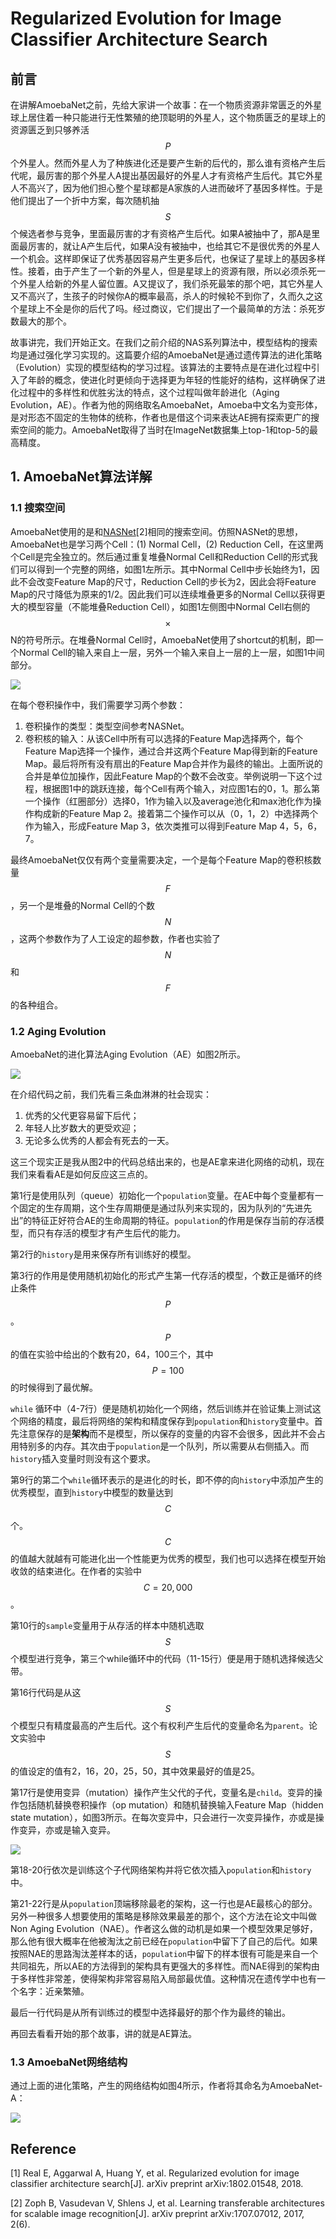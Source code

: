 # Regularized Evolution for Image Classifier Architecture Search

## 前言

在讲解AmoebaNet之前，先给大家讲一个故事：在一个物质资源非常匮乏的外星球上居住着一种只能进行无性繁殖的绝顶聪明的外星人，这个物质匮乏的星球上的资源匮乏到只够养活$$P$$个外星人。然而外星人为了种族进化还是要产生新的后代的，那么谁有资格产生后代呢，最厉害的那个外星人A提出基因最好的外星人才有资格产生后代。其它外星人不高兴了，因为他们担心整个星球都是A家族的人进而破坏了基因多样性。于是他们提出了一个折中方案，每次随机抽$$S$$个候选者参与竞争，里面最厉害的才有资格产生后代。如果A被抽中了，那A是里面最厉害的，就让A产生后代，如果A没有被抽中，也给其它不是很优秀的外星人一个机会。这样即保证了优秀基因容易产生更多后代，也保证了星球上的基因多样性。接着，由于产生了一个新的外星人，但是星球上的资源有限，所以必须杀死一个外星人给新的外星人留位置。A又提议了，我们杀死最笨的那个吧，其它外星人又不高兴了，生孩子的时候你A的概率最高，杀人的时候轮不到你了，久而久之这个星球上不全是你的后代了吗。经过商议，它们提出了一个最简单的方法：杀死岁数最大的那个。

故事讲完，我们开始正文。在我们之前介绍的NAS系列算法中，模型结构的搜索均是通过强化学习实现的。这篇要介绍的AmoebaNet是通过遗传算法的进化策略（Evolution）实现的模型结构的学习过程。该算法的主要特点是在进化过程中引入了年龄的概念，使进化时更倾向于选择更为年轻的性能好的结构，这样确保了进化过程中的多样性和优胜劣汰的特点，这个过程叫做年龄进化（Aging Evolution，AE）。作者为他的网络取名AmoebaNet，Amoeba中文名为变形体，是对形态不固定的生物体的统称，作者也是借这个词来表达AE拥有探索更广的搜索空间的能力。AmoebaNet取得了当时在ImageNet数据集上top-1和top-5的最高精度。

## 1. AmoebaNet算法详解

### 1.1 搜索空间

AmoebaNet使用的是和[NASNet](https://senliuy.gitbooks.io/advanced-deep-learning/content/di-yi-zhang-ff1a-jing-dian-wang-luo/learning-transferable-architectures-for-scalable-image-recognition.html)\[2\]相同的搜索空间。仿照NASNet的思想，AmoebaNet也是学习两个Cell：\(1\) Normal Cell，\(2\) Reduction Cell，在这里两个Cell是完全独立的。然后通过重复堆叠Normal Cell和Reduction Cell的形式我们可以得到一个完整的网络，如图1左所示。其中Normal Cell中步长始终为1，因此不会改变Feature Map的尺寸，Reduction Cell的步长为2，因此会将Feature Map的尺寸降低为原来的1/2。因此我们可以连续堆叠更多的Normal Cell以获得更大的模型容量（不能堆叠Reduction Cell），如图1左侧图中Normal Cell右侧的$$\times$$N的符号所示。在堆叠Normal Cell时，AmoebaNet使用了shortcut的机制，即一个Normal Cell的输入来自上一层，另外一个输入来自上一层的上一层，如图1中间部分。

![](/assets/AmoebaNet_1.png)

在每个卷积操作中，我们需要学习两个参数：

1. 卷积操作的类型：类型空间参考NASNet。
2. 卷积核的输入：从该Cell中所有可以选择的Feature Map选择两个，每个Feature Map选择一个操作，通过合并这两个Feature Map得到新的Feature Map。最后将所有没有扇出的Feature Map合并作为最终的输出。上面所说的合并是单位加操作，因此Feature Map的个数不会改变。举例说明一下这个过程，根据图1中的跳跃连接，每个Cell有两个输入，对应图1右的0，1。那么第一个操作（红圈部分）选择0，1作为输入以及average池化和max池化作为操作构成新的Feature Map 2。接着第二个操作可以从（0，1，2）中选择两个作为输入，形成Feature Map 3，依次类推可以得到Feature Map 4，5，6，7。

最终AmoebaNet仅仅有两个变量需要决定，一个是每个Feature Map的卷积核数量$$F$$，另一个是堆叠的Normal Cell的个数$$N$$，这两个参数作为了人工设定的超参数，作者也实验了$$N$$和$$F$$的各种组合。

### 1.2 Aging Evolution

AmoebaNet的进化算法Aging Evolution（AE）如图2所示。

![](/assets/AmoebaNet_2.png)

在介绍代码之前，我们先看三条血淋淋的社会现实：

1. 优秀的父代更容易留下后代；
2. 年轻人比岁数大的更受欢迎；
3. 无论多么优秀的人都会有死去的一天。

这三个现实正是我从图2中的代码总结出来的，也是AE拿来进化网络的动机，现在我们来看看AE是如何反应这三点的。

第1行是使用队列（queue）初始化一个`population`变量。在AE中每个变量都有一个固定的生存周期，这个生存周期便是通过队列来实现的，因为队列的“先进先出”的特征正好符合AE的生命周期的特征。`population`的作用是保存当前的存活模型，而只有存活的模型才有产生后代的能力。

第2行的`history`是用来保存所有训练好的模型。

第3行的作用是使用随机初始化的形式产生第一代存活的模型，个数正是循环的终止条件$$P$$。$$P$$的值在实验中给出的个数有20，64，100三个，其中$$P=100$$的时候得到了最优解。

`while` 循环中（4-7行）便是随机初始化一个网络，然后训练并在验证集上测试这个网络的精度，最后将网络的架构和精度保存到`population`和`history`变量中。首先注意保存的是**架构**而不是模型，所以保存的变量的内容不会很多，因此并不会占用特别多的内存。其次由于`population`是一个队列，所以需要从右侧插入。而`history`插入变量时则没有这个要求。

第9行的第二个`while`循环表示的是进化的时长，即不停的向`history`中添加产生的优秀模型，直到`history`中模型的数量达到$$C$$个。$$C$$的值越大就越有可能进化出一个性能更为优秀的模型，我们也可以选择在模型开始收敛的结束进化。在作者的实验中$$C=20,000$$。

第10行的`sample`变量用于从存活的样本中随机选取$$S$$个模型进行竞争，第三个while循环中的代码（11-15行）便是用于随机选择候选父带。

第16行代码是从这$$S$$个模型只有精度最高的产生后代。这个有权利产生后代的变量命名为`parent`。论文实验中$$S$$的值设定的值有2，16，20，25，50，其中效果最好的值是25。

第17行是使用变异（mutation）操作产生父代的子代，变量名是`child`。变异的操作包括随机替换卷积操作（op mutation）和随机替换输入Feature Map（hidden state mutation），如图3所示。在每次变异中，只会进行一次变异操作，亦或是操作变异，亦或是输入变异。

![](/assets/AmoebaNet_3.png)

第18-20行依次是训练这个子代网络架构并将它依次插入`population`和`history`中。

第21-22行是从`population`顶端移除最老的架构，这一行也是AE最核心的部分。另外一种很多人想要使用的策略是移除效果最差的那个，这个方法在论文中叫做Non Aging Evolution（NAE）。作者这么做的动机是如果一个模型效果足够好，那么他有很大概率在他被淘汰之前已经在`population`中留下了自己的后代。如果按照NAE的思路淘汰差样本的话，`population`中留下的样本很有可能是来自一个共同祖先，所以AE的方法得到的架构具有更强大的多样性。而NAE得到的架构由于多样性非常差，使得架构非常容易陷入局部最优值。这种情况在遗传学中也有一个名字：近亲繁殖。

最后一行代码是从所有训练过的模型中选择最好的那个作为最终的输出。

再回去看看开始的那个故事，讲的就是AE算法。

### 1.3 AmoebaNet网络结构

通过上面的进化策略，产生的网络结构如图4所示，作者将其命名为AmoebaNet-A：

![](/assets/AmoebaNet_4.png)

## Reference

\[1\] Real E, Aggarwal A, Huang Y, et al. Regularized evolution for image classifier architecture search\[J\]. arXiv preprint arXiv:1802.01548, 2018.

\[2\] Zoph B, Vasudevan V, Shlens J, et al. Learning transferable architectures for scalable image recognition\[J\]. arXiv preprint arXiv:1707.07012, 2017, 2\(6\).

